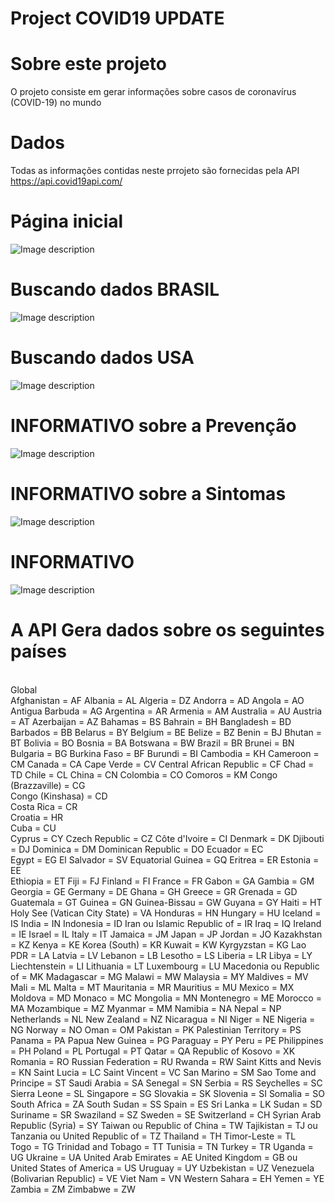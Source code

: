 # Project COVID19 UPDATE

# Sobre este projeto
O projeto consiste em gerar informações sobre casos de coronavírus (COVID-19) no mundo

# Dados
Todas as informações contidas neste prrojeto são fornecidas pela API https://api.covid19api.com/
# Página inicial
![Image description](https://raw.githubusercontent.com/Antoniocfilho/Project_COVID19_UPDATE/master/Image_Proj/1.png)
# Buscando dados BRASIL
![Image description](https://raw.githubusercontent.com/Antoniocfilho/Project_COVID19_UPDATE/master/Image_Proj/2.png)
# Buscando dados USA
![Image description](https://raw.githubusercontent.com/Antoniocfilho/Project_COVID19_UPDATE/master/Image_Proj/3.png)
# INFORMATIVO sobre a Prevenção
![Image description](https://raw.githubusercontent.com/Antoniocfilho/Project_COVID19_UPDATE/master/Image_Proj/4.png)
# INFORMATIVO sobre a Sintomas
![Image description](https://raw.githubusercontent.com/Antoniocfilho/Project_COVID19_UPDATE/master/Image_Proj/5.png)
# INFORMATIVO 
![Image description](https://raw.githubusercontent.com/Antoniocfilho/Project_COVID19_UPDATE/master/Image_Proj/5.png)
# A API Gera dados sobre os seguintes países
<br>Global
<br>Afghanistan = AF
Albania = AL 
Algeria = DZ
Andorra = AD 
Angola = AO 
Antigua Barbuda = AG
Argentina = AR
Armenia = AM
Australia = AU 
Austria = AT
Azerbaijan = AZ
Bahamas = BS
Bahrain = BH
Bangladesh = BD 
Barbados = BB 
Belarus = BY 
Belgium = BE 
Belize = BZ 
Benin = BJ 
Bhutan = BT 
Bolivia = BO 
Bosnia = BA 
Botswana = BW 
Brazil = BR 
Brunei = BN 
Bulgaria = BG 
Burkina Faso = BF 
Burundi = BI 
Cambodia = KH 
Cameroon = CM 
Canada = CA 
Cape Verde = CV 
Central African Republic = CF 
Chad = TD 
Chile = CL 
China = CN 
Colombia = CO 
Comoros = KM 
Congo (Brazzaville) = CG  
Congo (Kinshasa) = CD  
Costa Rica = CR  
Croatia = HR  
Cuba = CU  
Cyprus = CY 
Czech Republic = CZ 
Côte d'Ivoire = CI 
Denmark = DK 
Djibouti = DJ 
Dominica = DM 
Dominican Republic = DO 
Ecuador = EC  
Egypt = EG 
El Salvador = SV 
Equatorial Guinea = GQ 
Eritrea = ER 
Estonia = EE  
Ethiopia = ET 
Fiji = FJ 
Finland = FI 
France = FR 
Gabon = GA 
Gambia = GM 
Georgia = GE 
Germany = DE 
Ghana = GH 
Greece = GR 
Grenada = GD 
Guatemala = GT 
Guinea = GN 
Guinea-Bissau = GW 
Guyana = GY
Haiti = HT 
Holy See (Vatican City State) = VA 
Honduras = HN 
Hungary = HU 
Iceland = IS 
India = IN 
Indonesia = ID 
Iran ou  Islamic Republic of = IR 
Iraq = IQ 
Ireland = IE 
Israel = IL
Italy = IT 
Jamaica = JM 
Japan = JP 
Jordan = JO 
Kazakhstan = KZ 
Kenya = KE 
Korea (South) = KR 
Kuwait = KW 
Kyrgyzstan = KG
Lao PDR = LA 
Latvia = LV 
Lebanon = LB 
Lesotho = LS 
Liberia = LR 
Libya = LY 
Liechtenstein = LI 
Lithuania = LT 
Luxembourg = LU 
Macedonia ou  Republic of = MK 
Madagascar = MG 
Malawi = MW 
Malaysia = MY 
Maldives = MV
Mali = ML 
Malta = MT 
Mauritania = MR 
Mauritius = MU 
Mexico = MX 
Moldova = MD 
Monaco = MC 
Mongolia = MN 
Montenegro = ME 
Morocco = MA 
Mozambique = MZ 
Myanmar = MM 
Namibia = NA 
Nepal = NP 
Netherlands = NL 
New Zealand = NZ 
Nicaragua = NI 
Niger = NE 
Nigeria = NG 
Norway = NO 
Oman = OM 
Pakistan = PK 
Palestinian Territory = PS 
Panama = PA 
Papua New Guinea = PG 
Paraguay = PY 
Peru = PE 
Philippines = PH 
Poland = PL 
Portugal = PT 
Qatar = QA 
Republic of Kosovo = XK 
Romania = RO 
Russian Federation = RU 
Rwanda = RW 
Saint Kitts and Nevis = KN 
Saint Lucia = LC 
Saint Vincent = VC 
San Marino = SM 
Sao Tome and Principe = ST 
Saudi Arabia = SA 
Senegal = SN 
Serbia = RS 
Seychelles = SC 
Sierra Leone = SL 
Singapore = SG 
Slovakia = SK 
Slovenia = SI 
Somalia = SO 
South Africa = ZA 
South Sudan = SS 
Spain = ES 
Sri Lanka = LK 
Sudan = SD 
Suriname = SR 
Swaziland = SZ 
Sweden = SE 
Switzerland = CH 
Syrian Arab Republic (Syria) = SY 
Taiwan ou  Republic of China = TW 
Tajikistan = TJ ou 
Tanzania ou  United Republic of = TZ 
Thailand = TH 
Timor-Leste = TL  
Togo = TG 
Trinidad and Tobago = TT 
Tunisia = TN 
Turkey = TR 
Uganda = UG 
Ukraine = UA 
United Arab Emirates = AE 
United Kingdom = GB ou 
United States of America = US 
Uruguay = UY 
Uzbekistan = UZ 
Venezuela (Bolivarian Republic) = VE 
Viet Nam = VN 
Western Sahara = EH 
Yemen = YE 
Zambia = ZM 
Zimbabwe = ZW 

